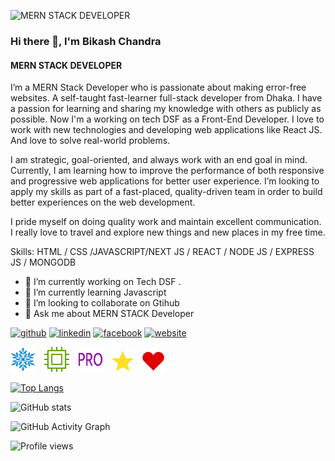 ![MERN STACK DEVELOPER](https://media.licdn.com/dms/image/D5616AQFKQYioq1CYPA/profile-displaybackgroundimage-shrink_350_1400/0/1686496455062?e=1692230400&v=beta&t=L0kG_Tv01lfkI8-WD5R_zg2UOycAOOK5o18BVmGu9R4)

### Hi there 👋, I'm Bikash Chandra
#### MERN STACK DEVELOPER

I’m a MERN Stack Developer who is passionate about making error-free websites. A self-taught fast-learner full-stack developer from Dhaka. I have a passion for learning and sharing my knowledge with others as publicly as possible. Now I'm a working on tech DSF as a Front-End Developer. I love to work with new technologies and developing web applications like React JS. And love to solve real-world problems.

I am strategic, goal-oriented, and always work with an end goal in mind. Currently, I am learning how to improve the performance of both responsive and progressive web applications for better user experience. I’m looking to apply my skills as part of a fast-placed, quality-driven team in order to build better experiences on the web development.

I pride myself on doing quality work and maintain excellent communication. I really love to travel and explore new things and new places in my free time.

Skills:  HTML / CSS /JAVASCRIPT/NEXT JS / REACT / NODE JS / EXPRESS JS / MONGODB

- 🔭 I’m currently working on Tech DSF . 
- 🌱 I’m currently learning Javascript 
- 👯 I’m looking to collaborate on Gtihub 
- 💬 Ask me about MERN STACK Developer 


[<img src='https://cdn.jsdelivr.net/npm/simple-icons@3.0.1/icons/github.svg' alt='github' height='40'>](https://github.com/https://github.com/bikashroy120)  [<img src='https://cdn.jsdelivr.net/npm/simple-icons@3.0.1/icons/linkedin.svg' alt='linkedin' height='40'>](https://www.linkedin.com/in/https://www.linkedin.com/in/bikash120/)  [<img src='https://cdn.jsdelivr.net/npm/simple-icons@3.0.1/icons/facebook.svg' alt='facebook' height='40'>](https://www.facebook.com/https://www.facebook.com/bikashroy00)  [<img src='https://cdn.jsdelivr.net/npm/simple-icons@3.0.1/icons/icloud.svg' alt='website' height='40'>](https://bikash-portfolio.vercel.app)  

<a href='https://archiveprogram.github.com/'><img src='https://raw.githubusercontent.com/acervenky/animated-github-badges/master/assets/acbadge.gif' width='40' height='40'></a> <a href='https://docs.github.com/en/developers'><img src='https://raw.githubusercontent.com/acervenky/animated-github-badges/master/assets/devbadge.gif' width='40' height='40'></a> <a href='https://github.com/pricing'><img src='https://raw.githubusercontent.com/acervenky/animated-github-badges/master/assets/pro.gif' width='40' height='40'></a> <a href='https://stars.github.com/'><img src='https://raw.githubusercontent.com/acervenky/animated-github-badges/master/assets/starbadge.gif' width='35' height='35'></a> <a href='https://docs.github.com/en/github/supporting-the-open-source-community-with-github-sponsors'><img src='https://raw.githubusercontent.com/acervenky/animated-github-badges/master/assets/sponsorbadge.gif' width='35' height='35'></a> 

[![Top Langs](https://github-readme-stats.vercel.app/api/top-langs/?username=bikashroy120)](https://github.com/anuraghazra/github-readme-stats)

![GitHub stats](https://github-readme-stats.vercel.app/api?username=bikashroy120&show_icons=true&count_private=true)  

![GitHub Activity Graph](https://activity-graph.herokuapp.com/graph?username=bikashroy120)  

![Profile views](https://gpvc.arturio.dev/bikashroy120)  
